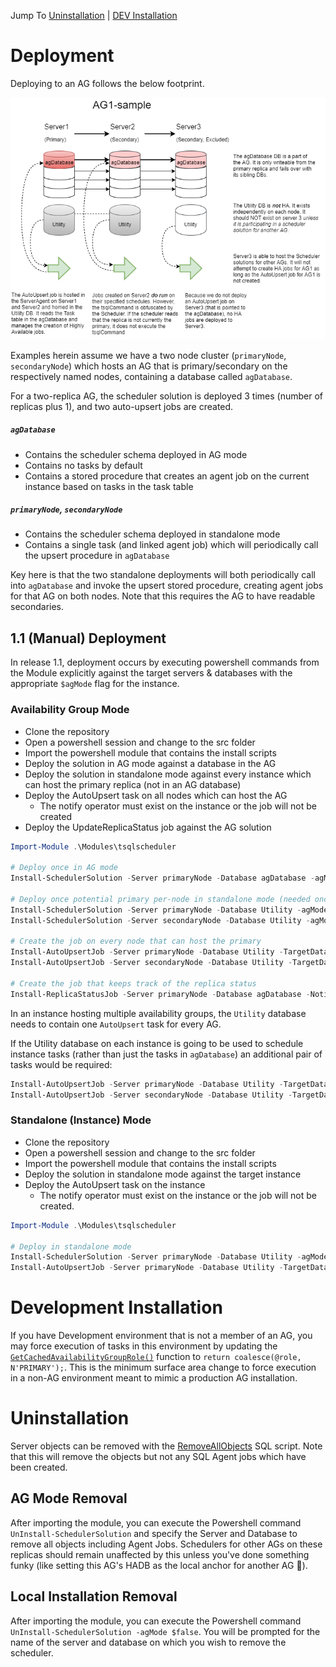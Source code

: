 Jump To [Uninstallation](#uninstallation) | [DEV Installation](#development-installation)

# Deployment

Deploying to an AG follows the below footprint. 

![](../doc/img/AG1-sample-deployment.png)

Examples herein assume we have a two node cluster (`primaryNode`, `secondaryNode`) which hosts an AG that is primary/secondary on the respectively named nodes, containing a database called `agDatabase`.

For a two-replica AG, the scheduler solution is deployed 3 times (number of replicas plus 1), and two auto-upsert jobs are created.

##### `agDatabase`
- Contains the scheduler schema deployed in AG mode
- Contains no tasks by default
- Contains a stored procedure that creates an agent job on the current instance based on tasks in the task table

##### `primaryNode`, `secondaryNode`
- Contains the scheduler schema deployed in standalone mode
- Contains a single task (and linked agent job) which will periodically call the upsert procedure in `agDatabase`

Key here is that the two standalone deployments will both periodically call into `agDatabase` and invoke the upsert stored procedure, creating agent jobs for that AG on both nodes.  Note that this requires the AG to have readable secondaries.

## 1.1 (Manual) Deployment

In release 1.1, deployment occurs by executing powershell commands from the Module explicitly against the target servers & databases with the appropriate `$agMode` flag for the instance. 

### Availability Group Mode

- Clone the repository
- Open a powershell session and change to the src folder
- Import the powershell module that contains the install scripts
- Deploy the solution in AG mode against a database in the AG
- Deploy the solution in standalone mode against every instance which can host the primary replica (not in an AG database)
- Deploy the AutoUpsert task on all nodes which can host the AG
  - The notify operator must exist on the instance or the job will not be created
- Deploy the UpdateReplicaStatus job against the AG solution

```powershell
Import-Module .\Modules\tsqlscheduler

# Deploy once in AG mode
Install-SchedulerSolution -Server primaryNode -Database agDatabase -agMode $true -AvailabilityGroup AGName

# Deploy once potential primary per-node in standalone mode (needed once per node only, not once per AG)
Install-SchedulerSolution -Server primaryNode -Database Utility -agMode $false
Install-SchedulerSolution -Server secondaryNode -Database Utility -agMode $false

# Create the job on every node that can host the primary
Install-AutoUpsertJob -Server primaryNode -Database Utility -TargetDatabase agDatabase -NotifyOperator "Test Operator"
Install-AutoUpsertJob -Server secondaryNode -Database Utility -TargetDatabase agDatabase -NotifyOperator "Test Operator"

# Create the job that keeps track of the replica status
Install-ReplicaStatusJob -Server primaryNode -Database agDatabase -NotifyOperator "Test Operator"
```

In an instance hosting multiple availability groups, the `Utility` database needs to contain one `AutoUpsert` task for every AG.

If the Utility database on each instance is going to be used to schedule instance tasks (rather than just the tasks in `agDatabase`) an additional pair of tasks would be required:

```powershell
Install-AutoUpsertJob -Server primaryNode -Database Utility -TargetDatabase Utility -NotifyOperator "Test Operator"
Install-AutoUpsertJob -Server secondaryNode -Database Utility -TargetDatabase Utility -NotifyOperator "Test Operator"
```

### Standalone (Instance) Mode

- Clone the repository
- Open a powershell session and change to the src folder
- Import the powershell module that contains the install scripts
- Deploy the solution in standalone mode against the target instance
- Deploy the AutoUpsert task on the instance
  - The notify operator must exist on the instance or the job will not be created.

```powershell
Import-Module .\Modules\tsqlscheduler

# Deploy in standalone mode
Install-SchedulerSolution -Server primaryNode -Database Utility -agMode $false
Install-AutoUpsertJob -Server primaryNode -Database Utility -TargetDatabase Utility -NotifyOperator "Test Operator"
```

# Development Installation 

If you have Development environment that is not a member of an AG, you may force execution of tasks in this environment by updating the [`GetCachedAvailabilityGroupRole()`](../src/Functions/GetCachedAvailabilityGroupRole.sql#L15) function to `return coalesce(@role, N'PRIMARY');`. This is the minimum surface area change to force execution in a non-AG environment meant to mimic a production AG installation.

# Uninstallation

Server objects can be removed with the [RemoveAllObjects](../src/RemoveAllObjects.sql) SQL script.  Note that this will remove the objects but not any SQL Agent jobs which have been created.

## AG Mode Removal

After importing the module, you can execute the Powershell command `UnInstall-SchedulerSolution` and specify the Server and Database to remove all objects including Agent Jobs. Schedulers for other AGs on these replicas should remain unaffected by this unless you've done something funky (like setting this AG's HADB as the local anchor for another AG :grimacing:). 

## Local Installation Removal

After importing the module, you can execute the Powershell command `UnInstall-SchedulerSolution -agMode $false`. You will be prompted for the name of the server and database on which you wish to remove the scheduler. 

 